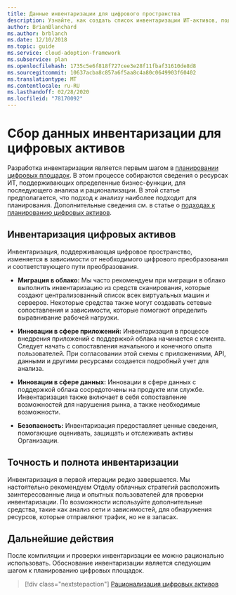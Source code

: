 ```yaml
---
title: Данные инвентаризации для цифрового пространства
description: Узнайте, как создать список инвентаризации ИТ-активов, поддерживающих определенные бизнес функции, для последующего анализа и рационализации.
author: BrianBlanchard
ms.author: brblanch
ms.date: 12/10/2018
ms.topic: guide
ms.service: cloud-adoption-framework
ms.subservice: plan
ms.openlocfilehash: 1735c5e6f818f727cee3e28f11fbaf31610de8d8
ms.sourcegitcommit: 10637acba8c857a6f5aa8c4a80c0649903f60402
ms.translationtype: MT
ms.contentlocale: ru-RU
ms.lasthandoff: 02/28/2020
ms.locfileid: "78170092"
---
```

# <a name="gather-inventory-data-for-a-digital-estate"></a>Сбор данных инвентаризации для цифровых активов

Разработка инвентаризации является первым шагом в [планировании цифровых площадок](./index.md). В этом процессе собираются сведения о ресурсах ИТ, поддерживающих определенные бизнес-функции, для последующего анализа и рационализации. В этой статье предполагается, что подход к анализу наиболее подходит для планирования. Дополнительные сведения см. в статье о [подходах к планированию цифровых активов](./approach.md).

## <a name="take-inventory-of-a-digital-estate"></a>Инвентаризация цифровых активов

Инвентаризация, поддерживающая цифровое пространство, изменяется в зависимости от необходимого цифрового преобразования и соответствующего пути преобразования.

- **Миграция в облако:**  Мы часто рекомендуем при миграции в облако выполнить инвентаризацию из средств сканирования, которые создают централизованный список всех виртуальных машин и серверов. Некоторые средства также могут создавать сетевые сопоставления и зависимости, которые помогают определить выравнивание рабочей нагрузки.

- **Инновации в сфере приложений:** Инвентаризация в процессе внедрения приложений с поддержкой облака начинается с клиента. Следует начать с сопоставления начального и конечного опыта пользователей. При согласовании этой схемы с приложениями, API, данными и другими ресурсами создается подробный учет для анализа.

- **Инновации в сфере данных:** Инновации в сфере данных с поддержкой облака сосредоточены на продукте или службе. Инвентаризация также включает в себя сопоставление возможностей для нарушения рынка, а также необходимые возможности.

- **Безопасность:** Инвентаризация предоставляет ценные сведения, помогающие оценивать, защищать и отслеживать активы Организации.

## <a name="accuracy-and-completeness-of-an-inventory"></a>Точность и полнота инвентаризации

Инвентаризация в первой итерации редко завершается. Мы настоятельно рекомендуем Отделу облачных стратегий расположить заинтересованные лица и опытных пользователей для проверки инвентаризации. По возможности используйте дополнительные средства, такие как анализ сети и зависимостей, для обнаружения ресурсов, которые отправляют трафик, но не в запасах.

## <a name="next-steps"></a>Дальнейшие действия

После компиляции и проверки инвентаризации ее можно рационально использовать. Обоснование инвентаризации является следующим шагом к планированию цифровых площадок.

> [!div class="nextstepaction"]
> [Рационализация цифровых активов](./rationalize.md)
